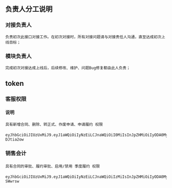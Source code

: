 
## 负责人分工说明
### 对接负责人
    负责初次此接口对接工作。在初次对接时，所有对接问题请与对接责任人沟通，直至达成初次上线目标；
### 模块负责人
    完成初次对接达成上线后，后续修改、维护、问题Bug修复都由此人负责；

## token

### 客服权限

#### 说明
    具有新增合同、删除、转正式、作废申请、申请履约 权限

####
    eyJhbGciOiJIUzUxMiJ9.eyJ1aWQiOiIyNzEiLCJnaWQiOiI0MiIsInJpZHMiOiIyODA0MyIsImNyZWF0ZV90aW1lIjoiMjAxOC0wOS0xMyAxODowOToyMSIsInBpZCI6IjEiLCJyaWQiOiIyODA0MyJ9.OiIA1UkKABlD4l7B9aaMOE80SYUiNRMLqLfo1pUHDwpCRnCgGK2aXbZZOOV5ay_eJMiMgx2MUK3u3-DJtia2ow

### 销售会计

####
    具有合同的审批、履约审批、启用/禁用 季度履约 权限

####
    eyJhbGciOiJIUzUxMiJ9.eyJ1aWQiOiIyNzEiLCJnaWQiOiIzMiIsInJpZHMiOiIyODA0MyIsImNyZWF0ZV90aW1lIjoiMjAxOC0wOS0xMyAxODowNzozNiIsInBpZCI6IjEiLCJyaWQiOiIyODA0MyJ9.Xj9WA9CrfeQi2Ndef3MYGE43rkZV2r9oaQqWVF8oHL58i4LCMHyzyui15GPGIGYyjAMz3tCEokclehJ-SWwrsw